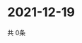 # 2021-12-19
  共 0条

  <!-- BEGIN -->
  <!-- 最后更新时间Sun Dec 19 2021 23:05:47 GMT+0000 (Coordinated Universal Time) -->
  
  <!-- END -->
  
  